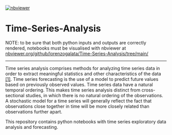 [![nbviewer](https://img.shields.io/badge/view%20in-nbviewer-orange)](https://nbviewer.org/github/lorenzogalata/Time-Series-Analysis/tree/main/)

# Time-Series-Analysis
NOTE: to be sure that both python inputs and outputs are correctly rendered, notebooks must be visualised with nbviewer at [nbviewer.org/github/lorenzogalata/Time-Series-Analysis/tree/main/](https://nbviewer.org/github/lorenzogalata/Time-Series-Analysis/tree/main/) 

---

Time series analysis comprises methods for analyzing time series data in order to extract meaningful statistics and other characteristics of the data 
[[1]](https://en.wikipedia.org/wiki/Time_series). Time series forecasting is the use of a model to predict future values based on previously observed values. Time series data have a natural temporal ordering. This makes time series analysis distinct from cross-sectional studies, in which there is no natural ordering of 
the observations. A stochastic model for a time series will generally reflect the fact that observations close together in time will be more closely related than observations further apart.

This repository contains python notebooks with time series exploratory data analysis and forecasting. 
